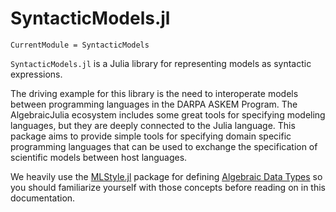 # SyntacticModels.jl

```@meta
CurrentModule = SyntacticModels
```

`SyntacticModels.jl` is a Julia library for representing models as syntactic expressions. 

The driving example for this library is the need to interoperate models between programming languages in the DARPA ASKEM Program. The AlgebraicJulia ecosystem includes some great tools for specifying modeling languages, but they are deeply connected to the Julia language. This package aims to provide simple tools for specifying domain specific programming languages that can be used to exchange the specification of scientific models between host languages.

We heavily use the [MLStyle.jl](https://thautwarm.github.io/MLStyle.jl/latest/index.html) package for defining [Algebraic Data Types](https://en.wikipedia.org/wiki/Algebraic_data_type) so you should familiarize yourself with those concepts before reading on in this documentation.
